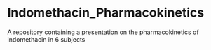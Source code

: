 # Indomethacin_Pharmacokinetics
A repository containing a presentation on the pharmacokinetics of indomethacin in 6 subjects
